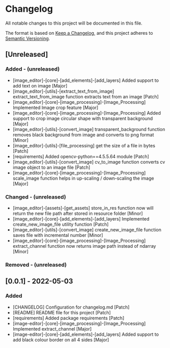 # Changelog
All notable changes to this project will be documented in this file.

The format is based on [Keep a Changelog](https://keepachangelog.com/en/1.0.0/),
and this project adheres to [Semantic Versioning](https://semver.org/spec/v2.0.0.html).

## [Unreleased]
### Added - (unreleased)
- [image_editor]-[core]-[add_elements]-[add_layers] Added support to add text on image [Major]
- [image_editor]-[utils]-[extract_text_from_image] extract_text_from_image function extracts text from an image [Patch]
- [image_editor]-[core]-[image_processing]-[Image_Processing] Implemented Image crop feature [Major]
- [image_editor]-[core]-[image_processing]-[Image_Processing] Added support to crop image circular shape with transparent background [Major]
- [image_editor]-[utils]-[convert_image] transparent_background function removes black background from image and converts to png format [Minor]
- [image_editor]-[utils]-[file_processing] get the size of a file in bytes [Patch]
- [requirements] Added opencv-python==4.5.5.64 module [Patch]
- [image_editor]-[utils]-[convert_image] cv_to_image function converts cv image object to an image file [Patch]
- [image_editor]-[core]-[image_processing]-[Image_Processing] scale_image function helps in up-scaling / down-scaling the image [Major]

### Changed - (unreleased)
- [image_editor]-[assets]-[get_assets] store_in_res function now will return the new file path after stored in resource folder [Minor]
- [image_editor]-[core]-[add_elements]-[add_layers] Implemented create_new_image_file utility function [Patch]
- [image_editor]-[utils]-[convert_image] create_new_image_file function saves file with incremental number [Minor]
- [image_editor]-[core]-[image_processing]-[Image_Processing] extract_channel function now returns image path instead of ndarray [Minor]

### Removed - (unreleased)


## [0.0.1] - 2022-05-03
### Added
- [CHANGELOG] Configuration for changelog.md [Patch]
- [README] README file for this project [Patch]
- [requirements] Added package requirements [Patch]
- [image-editor]-[core]-[image_processing]-[Image_Processing] Implemented extract_channel [Major]
- [image-editor]-[core]-[add_elements]-[add_layers] Added support to add black colour border on all 4 sides [Major]
